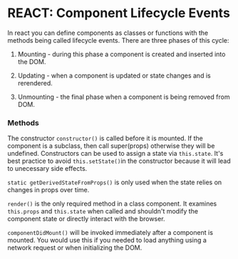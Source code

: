 # REACT: Component Lifecycle Events #

In react you can define components as classes or functions with the methods being called lifecycle events. There are three phases of this cycle: 
1. Mounting - during this phase a component is created and inserted into the DOM. 

2. Updating - when a component is updated or state changes and is rerendered. 

3. Unmounting - the final phase when a component is being removed from DOM. 

### Methods ###

The constructor `constructor()` is called before it is mounted. If the component is a subclass, then call super(props) otherwise they will be undefined. Constructors can be used to assign a state via `this.state`. It's best practice to avoid `this.setState()`in the constructor because it will lead to unecessary side effects. 

`static getDerivedStateFromProps()` is only used when the state relies on changes in props over time. 

`render()` is the only required method in a class component. It examines `this.props` and `this.state` when called and shouldn't modify the component state or directly interact with the browser. 

`componentDidMount()` will be invoked immediately after a component is mounted. You would use this if you needed to load anything using a network request or when initializing the DOM. 